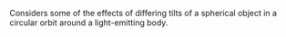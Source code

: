 Considers some of the effects of differing tilts of a spherical object in a circular orbit around a light-emitting body.

